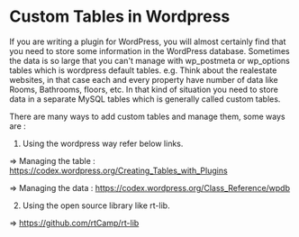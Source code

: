# Custom Tables in Wordpress

If you are writing a plugin for WordPress, you will almost certainly find that you need to store some information in the WordPress database.
Sometimes the data is so large that you can't manage with wp_postmeta or wp_options tables which is wordpress default tables. 
e.g. Think about the realestate websites, in that case each and every property have number of data like Rooms, Bathrooms, floors, etc. 
In that kind of situation you need to store data in a separate MySQL tables which is generally called custom tables.

There are many ways to add custom tables and manage them, some ways are :

1. Using the wordpress way refer below links.

=> Managing the table : https://codex.wordpress.org/Creating_Tables_with_Plugins

=> Managing the data : https://codex.wordpress.org/Class_Reference/wpdb


2. Using the open source library like rt-lib.

=> https://github.com/rtCamp/rt-lib